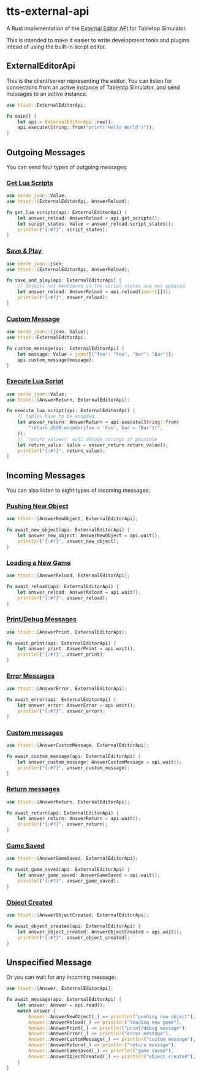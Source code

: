 # tts-external-api

A Rust implementation of the [External Editor API][1] for Tabletop Simulator.

This is intended to make it easier to write development tools and plugins
intead of using the built-in script editor.

[1]: https://api.tabletopsimulator.com/externaleditorapi/

## ExternalEditorApi

This is the client/server representing the _editor_. You can listen for
connections from an active instance of Tabletop Simulator, and send messages
to an active instance.

```rs
use ttsst::ExternalEditorApi;

fn main() {
	let api = ExternalEditorApi::new();
	api.execute(String::from("print('Hello World')"));
}
```

## Outgoing Messages

You can send four types of outgoing messages:

### [Get Lua Scripts](https://api.tabletopsimulator.com/externaleditorapi/#get-lua-scripts)

```rs
use serde_json::Value;
use ttsst::{ExternalEditorApi, AnswerReload};

fn get_lua_scripts(api: ExternalEditorApi) {
	let answer_reload: AnswerReload = api.get_scripts();
	let script_states: Value = answer_reload.script_states();
	println!("{:#?}", script_states);
}
```

### [Save & Play](https://api.tabletopsimulator.com/externaleditorapi/#save-play)

```rs
use serde_json::json;
use ttsst::{ExternalEditorApi, AnswerReload};

fn save_and_play(api: ExternalEditorApi) {
	// Objects not mentioned in the script_states are not updated.
	let answer_reload: AnswerReload = api.reload(json!([]));
	println!("{:#?}", answer_reload);
}
```

### [Custom Message](https://api.tabletopsimulator.com/externaleditorapi/#custom-message)

```rs
use serde_json::{json, Value};
use ttsst::ExternalEditorApi;

fn custom_message(api: ExternalEditorApi) {
	let message: Value = json![{"foo": "Foo", "bar": "Bar"}];
	api.custom_message(message);
}
```

### [Execute Lua Script](https://api.tabletopsimulator.com/externaleditorapi/#execute-lua-code)

```rs
use serde_json::Value;
use ttsst::{AnswerReturn, ExternalEditorApi};

fn execute_lua_script(api: ExternalEditorApi) {
    // tables have to be encoded
    let answer_return: AnswerReturn = api.execute(String::from(
        "return JSON.encode({foo = 'Foo', bar = 'Bar'})",
    ));
    // `return_value()` will decode strings if possible
    let return_value: Value = answer_return.return_value();
    println!("{:#?}", return_value);
}
```

## Incoming Messages

You can also listen to eight types of incoming messages:

### [Pushing New Object](https://api.tabletopsimulator.com/externaleditorapi/#pushing-new-object)

```rs
use ttsst::{AnswerNewObject, ExternalEditorApi};

fn await_new_object(api: ExternalEditorApi) {
    let answer_new_object: AnswerNewObject = api.wait();
    println!("{:#?}", answer_new_object);
}
```

### [Loading a New Game](https://api.tabletopsimulator.com/externaleditorapi/#loading-a-new-game)

```rs
use ttsst::{AnswerReload, ExternalEditorApi};

fn await_reload(api: ExternalEditorApi) {
    let answer_reload: AnswerReload = api.wait();
    println!("{:#?}", answer_reload);
}
```

### [Print/Debug Messages](https://api.tabletopsimulator.com/externaleditorapi/#printdebug-messages)

```rs
use ttsst::{AnswerPrint, ExternalEditorApi};

fn await_print(api: ExternalEditorApi) {
    let answer_print: AnswerPrint = api.wait();
    println!("{:#?}", answer_print);
}
```

### [Error Messages](https://api.tabletopsimulator.com/externaleditorapi/#error-messages)

```rs
use ttsst::{AnswerError, ExternalEditorApi};

fn await_error(api: ExternalEditorApi) {
    let answer_error: AnswerError = api.wait();
    println!("{:#?}", answer_error);
}
```

### [Custom messages](https://api.tabletopsimulator.com/externaleditorapi/#custom-messages)

```rs
use ttsst::{AnswerCustomMessage, ExternalEditorApi};

fn await_custom_message(api: ExternalEditorApi) {
    let answer_custom_message: AnswerCustomMessage = api.wait();
    println!("{:#?}", answer_custom_message);
}
```

### [Return messages](https://api.tabletopsimulator.com/externaleditorapi/#return-messages)

```rs
use ttsst::{AnswerReturn, ExternalEditorApi};

fn await_return(api: ExternalEditorApi) {
    let answer_return: AnswerReturn = api.wait();
    println!("{:#?}", answer_return);
}
```

### [Game Saved](https://api.tabletopsimulator.com/externaleditorapi/#game-saved)

```rs
use ttsst::{AnswerGameSaved, ExternalEditorApi};

fn await_game_saved(api: ExternalEditorApi) {
    let answer_game_saved: AnswerGameSaved = api.wait();
    println!("{:#?}", answer_game_saved);
}
```

### [Object Created](https://api.tabletopsimulator.com/externaleditorapi/#object-created)

```rs
use ttsst::{AnswerObjectCreated, ExternalEditorApi};

fn await_object_created(api: ExternalEditorApi) {
    let answer_object_created: AnswerObjectCreated = api.wait();
    println!("{:#?}", answer_object_created);
}
```

## Unspecified Message

Or you can wait for any incoming message:

```rs
use ttsst::{Answer, ExternalEditorApi};

fn await_message(api: ExternalEditorApi) {
    let answer: Answer = api.read();
    match answer {
        Answer::AnswerNewObject(_) => println!("pushing new object"),
        Answer::AnswerReload(_) => println!("loading new game"),
        Answer::AnswerPrint(_) => println!("print/debug message"),
        Answer::AnswerError(_) => println!("error message"),
        Answer::AnswerCustomMessage(_) => println!("custom message"),
        Answer::AnswerReturn(_) => println!("return message"),
        Answer::AnswerGameSaved(_) => println!("game saved"),
        Answer::AnswerObjectCreated(_) => println!("object created"),
    }
}
```
